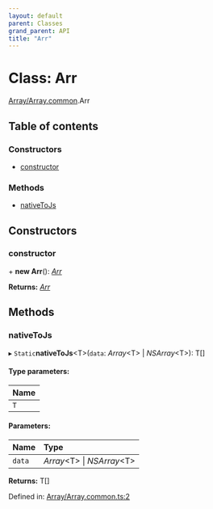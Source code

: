 ```yaml
---
layout: default
parent: Classes
grand_parent: API
title: "Arr"
---
```


# Class: Arr

[Array/Array.common](../modules/array_array_common.md).Arr

## Table of contents

### Constructors

- [constructor](array_array_common.arr.md#constructor)

### Methods

- [nativeToJs](array_array_common.arr.md#nativetojs)

## Constructors

### constructor

\+ **new Arr**(): [*Arr*](array_array_common.arr.md)

**Returns:** [*Arr*](array_array_common.arr.md)

## Methods

### nativeToJs

▸ `Static`**nativeToJs**<T\>(`data`: *Array*<T\> \| *NSArray*<T\>): T[]

#### Type parameters:

Name |
:------ |
`T` |

#### Parameters:

Name | Type |
:------ | :------ |
`data` | *Array*<T\> \| *NSArray*<T\> |

**Returns:** T[]

Defined in: [Array/Array.common.ts:2](https://github.com/atabix/nativescript-plugins/blob/90ee9de/packages/nativescript-amazon-chime/support/Array/Array.common.ts#L2)
